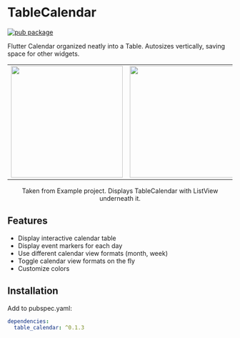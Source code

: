 # TableCalendar

[![pub package](https://img.shields.io/pub/v/table_calendar.svg?style=flat-square)](https://pub.dartlang.org/packages/table_calendar)

Flutter Calendar organized neatly into a Table. Autosizes vertically, saving space for other widgets.

<div style="text-align: center">
  <table><tr>
  <td style="text-align: center">
    <img src="https://raw.githubusercontent.com/aleksanderwozniak/table_calendar/assets/calendar_month.png" width="250" />
  </td>
  <td style="text-align: center">
    <img src="https://raw.githubusercontent.com/aleksanderwozniak/table_calendar/assets/calendar_week.png" width="250" />
  </td>
  </tr></table>
  Taken from Example project.
  Displays TableCalendar with ListView underneath it.
</div>



## Features

* Display interactive calendar table
* Display event markers for each day
* Use different calendar view formats (month, week)
* Toggle calendar view formats on the fly
* Customize colors

## Installation

Add to pubspec.yaml:

```yaml
dependencies:
  table_calendar: ^0.1.3
```
